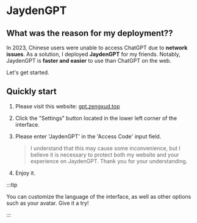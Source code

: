 # JaydenGPT



## What was the reason for my deployment??

In 2023, Chinese users were unable to access ChatGPT due to **network issues**. As a solution, I deployed **JaydenGPT** for my friends. Notably, JaydenGPT is **faster and easier** to use than ChatGPT on the web.

Let's get started.

## Quickly start

1. Please visit this website: [gpt.zengxud.top](https://gpt.zengxud.top)

2. Click the "Settings" button located in the lower left corner of the interface.

3. Please enter 'JaydenGPT' in the 'Access Code' input field.

   > I understand that this may cause some inconvenience, but I believe it is necessary to protect both my website and your experience on JaydenGPT. Thank you for your understanding.

4. Enjoy it.

:::tip

You can customize the language of the interface, as well as other options such as your avatar. Give it a try!

:::